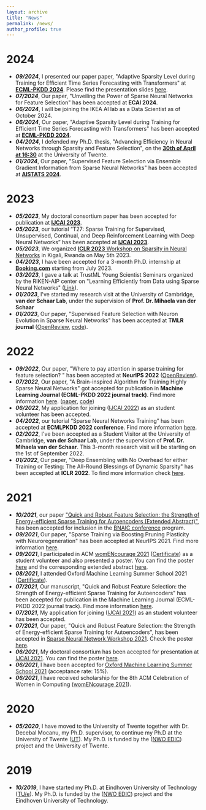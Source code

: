 ```yaml
---
layout: archive
title: "News"
permalink: /news/
author_profile: true
---
```

# 2024
-  ***09/2024***, I presented our paper paper, "Adaptive Sparsity Level during Training for Efficient Time Series Forecasting with Transformers" at [**ECML-PKDD 2024**](https://arxiv.org/pdf/2305.18382). Please find the presentation slides [here](https://github.com/zahraatashgahi/zahraatashgahi.github.io/blob/master/files/presentations/2024/PALS.pptx).
-  ***07/2024***, Our paper, "Unveiling the Power of Sparse Neural Networks for Feature Selection" has been accepted at **ECAI 2024**.
-  ***06/2024***, I will be joining the IKEA AI lab as a Data Scientist as of October 2024.
-  ***06/2024***, Our paper, "Adaptive Sparsity Level during Training for Efficient Time Series Forecasting with Transformers" has been accepted at [**ECML-PKDD 2024**](https://arxiv.org/pdf/2305.18382).
-  ***04/2024***, I defended my Ph.D. thesis, "Advancing Efficiency in Neural Networks through Sparsity and Feature Selection", on the [**30th of April at 16:30**](https://www.utwente.nl/en/education/tgs/currentcandidates/phd/calendar/2024/4/1448468/phd-defence-zahra-atashgahi-advancing-efficiency-in-neural-networks-through-sparsity-and-feature-selection) at the University of Twente.
-  ***01/2024***, Our paper, "Supervised Feature Selection via Ensemble Gradient Information from Sparse Neural Networks" has been accepted at [**AISTATS 2024**](https://proceedings.mlr.press/v238/liu24f/liu24f.pdf).

# 2023
- ***05/2023***, My doctoral consortium paper has been accepted for publication at [**IJCAI 2023**](https://www.ijcai.org/proceedings/2023/810). 
- ***05/2023***, our tutorial “T27: Sparse Training for Supervised, Unsupervised, Continual, and Deep Reinforcement Learning with Deep Neural Networks” has been accepted at [**IJCAI 2023**](https://ijcai-23.org/tutorials/). 
- ***05/2023***, We organized [**ICLR 2023** Workshop on Sparsity in Neural Networks](https://www.sparseneural.net/home) in Kigali, Rwanda on May 5th 2023.
- ***04/2023***, I have been accepted for a 3-month Ph.D. internship at [**Booking.com**](https://booking.com) starting from July 2023.
-  ***03/2023***, I gave a talk at TrustML Young Scientist Seminars organized by the RIKEN-AIP center on "Learning Efficiently from Data using Sparse Neural Networks"
([Link](https://trustmlresearch.github.io/seminar-talks/index_Zahra_Atashgahi.html)).
-  ***01/2023***, I've started my research visit at the University of Cambridge, **van der Schaar Lab**, under the supervision of **Prof. Dr. Mihaela van der Schaar**
-  ***01/2023***, Our paper, "Supervised Feature Selection with Neuron Evolution in Sparse Neural Networks" has been accepted at **TMLR journal** ([OpenReview](https://openreview.net/forum?id=GcO6ugrLKp), [code](https://github.com/zahraatashgahi/NeuroFS)).

# 2022
-  ***09/2022***, Our paper, "Where to pay attention in sparse training for feature selection? " has been accepted at **NeurIPS 2022** ([OpenReview](https://openreview.net/forum?id=xWvI9z37Xd)).
-  ***07/2022***, Our paper, "A Brain-inspired Algorithm for Training Highly Sparse Neural Networks" got accepted for publication in **Machine Learning Journal (ECML-PKDD 2022 journal track)**.  Find more information [here](https://zahraatashgahi.github.io/publication/2022-07-04-CTRE). ([paper](https://arxiv.org/abs/1903.07138), [code](https://github.com/zahraatashgahi/CTRE))
- ***06/2022***, My application for joining ([IJCAI 2022](https://ijcai-22.org/)) as an student volunteer has been accepted.
- ***04/2022***, our tutorial “Sparse Neural Networks Training” has been accepted at **ECMLPKDD 2022 conference**. Find more information [here](https://sites.google.com/view/ecmlpkdd2022--sparse-training/home).
- ***02/2022***, I've been accepted as a Student Visitor at the University of Cambridge, **van der Schaar Lab**, under the supervision of **Prof. Dr. Mihaela van der Schaar**. This 3-month research visit will be starting on the 1st of September 2022.
- ***01/2022***, Our paper, "Deep Ensembling with No Overhead for either Training or Testing: The All-Round Blessings of Dynamic Sparsity" has been accepted at **ICLR 2022**. To find more information check [here](https://zahraatashgahi.github.io/publication/2021-06-28-FreeTickets). 

# 2021
- ***10/2021***, our paper ["Quick and Robust Feature Selection: the Strength of Energy-efficient Sparse Training for Autoencoders (Extended Abstract)"](https://zahraatashgahi.github.io/files/papers/QuickSelection_extended_abstract.pdf), has been accepted for inclusion in the [BNAIC conference](https://bnaic2021.uni.lu/) program.
- ***09/2021***, Our paper, "Sparse Training via Boosting Pruning Plasticity with Neuroregeneration" has been accepted at NeurIPS 2021. Find more information [here](https://zahraatashgahi.github.io/publication/2021-06-19-Sparse-Training-via-Boosting-Pruning-Plasticity-with-Neuroregeneration). 
- ***09/2021***, I participated in ACM [womENcourage 2021](https://womencourage.acm.org/2021/) ([Certificate](https://zahraatashgahi.github.io/files/certificates/2021/OxML_School_certificate.pdf)) as a student volunteer and also presented a poster. You can find the poster [here](https://womencourage.acm.org/2021/wp-content/uploads/2021/07/65_poster.pdf) and the corresponding extended abstract [here](https://womencourage.acm.org/2021/wp-content/uploads/2021/07/65_extendedabstract.pdf). 
- ***08/2021***, I attended Oxford Machine Learning Summer School 2021 ([Certificate](https://zahraatashgahi.github.io/files/certificates/2021/acmwomEncourage.pdf)). 
- ***07/2021***, Our manuscript, "Quick and Robust Feature Selection: the Strength of Energy-efficient Sparse Training for Autoencoders" has been accepted for publication in the Machine Learning Journal (ECML-PKDD 2022 journal track). Find more information [here](https://zahraatashgahi.github.io/publication/2022-01-01-QuickSelection). 
- ***07/2021***, My application for joining ([IJCAI 2021](https://ijcai-21.org/)) as an student volunteer has been accepted.
- ***07/2021***, Our paper, "Quick and Robust Feature Selection: the Strength of Energy-efficient Sparse Training for Autoencoders", has been accepted in [Sparse Neural Network Workshop 2021](https://www.sparseneural.net/accepted-papers). Check the poster [here](https://zahraatashgahi.github.io/files/posters/2021/QuickSelection_poster.pdf).
- ***06/2021***, My doctoral consortium has been accepted for presentation at [IJCAI 2021](https://ijcai-21.org/). You can find the poster [here](https://zahraatashgahi.github.io/files/posters/2021/ijcai_poster.pdf).
- ***06/2021***, I have been accepted for [Oxford Machine Learning Summer School 2021](https://www.oxfordml.school/) (acceptance rate: 15%).
- ***06/2021***, I have received scholarship for the 8th ACM Celebration of Women in Computing ([womENcourage 2021](https://womencourage.acm.org/2021/)).

# 2020
- ***05/2020***, I have moved to the University of Twente together with Dr. Decebal Mocanu, my Ph.D. supervisor, to continue my Ph.D at the University of Twente ([UT](https://www.utwente.nl/en/)). My Ph.D. is funded by the ([NWO EDIC](https://c2d.bubblefish-clients.nl/projecten/edic-exceptional-deep-intelligent-coach)) project and the University of Twente. 


# 2019
- ***10/2019***, I have started my Ph.D. at Eindhoven University of Technology ([TU/e](https://www.tue.nl/en/)). My Ph.D. is funded by the ([NWO EDIC](https://c2d.bubblefish-clients.nl/projecten/edic-exceptional-deep-intelligent-coach)) project and the Eindhoven University of Technology.
